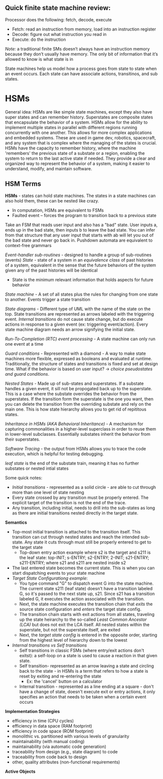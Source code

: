 ## Quick finite state machine review:
Processor does the following: fetch, decode, execute
* Fetch: read an instruction from memory, load into an instruction register
* Decode: figure out what instruction you read in
* Execute: do the instruction

*Note:* a traditional finite SMs doesn’t always have an instruction memory because they don’t usually have memory. The only bit of information that it’s allowed to know is what state is in

State machines help us model how a process goes from state to state when an event occurs. Each state can have associate actions, transitinos, and sub states. 

# HSMs
General idea: HSMs are like simple state machines, except they also have super states and can remember history. Superstates are composite states that encapsulate the behavior of a system. HSMs allow for the ability to implement multiple states in parallel with different regions running concurrently with one another. This allows for more complex applications and embedded systems. These are used in game dev, robotics, spacecraft, and any system that is complex where the managing of the states is crucial. HSMs have the capacity to remember history, where the machine 'remembers' the previous state of a substate or a region, enabling the system to return to the last active state if needed. They provide a clear and organized way to represent the behavior of a system, making it easier to understand, modify, and maintain software. 

## HSM Terms

**HSMs** - states can hold state machines. The states in a state machines can also hold them, these can be nested like crazy.
- In computation, HSMs are equivalent to FSMs
- Faulted event – forces the program to transition back to a previous state

Take an FSM that reads user input and also has a "bad" state. User inputs a, ends up in the bad state, then inputs b to leave the bad state. You can infer from that structure that any user input that starts with ab will let you out of the bad state and never go back in. Pushdown automata are equivalent to context-free grammars

*Event-handler sub-routines* - designed to handle a group of sub-routines (events)
*State* - state of a system in an *equivalence class* of past histories of a system, equivalent in the sense that the future behaviors of the system given any of the past histories will be identical
- State is the minimum relevant information that holds aspects for future behavior

*State machine* - A set of all states plus the rules for changing from one state to another. Events trigger a state transition

*State diagrams* - Different type of UML with the name of the state on the top. State transitions are represented as arrows labeled with the triggering event. *Internal transitions* do not cause state change, but do execute actions in response to a given event (ex: triggering event/action). Every state machine diagram needs an arrow signifying the initial state. 

*Run-To-Completion (RTC) event processing* - A state machine can only run one event at a time

*Guard conditions* - Represented with a diamond - A way to make state machines more flexible, expressed as booleans and evaluated at runtime. Traditionally, the structure of states and transitions is fixed and set at design time. What if the behavior is based on user input? -> *choice pseudostates and guard conditions*. 

*Nested States* - Made up of sub-states and superstates. If a substate handles a given event, it sill not be propogated back up to the superstate. This is a case where the substate overrides the behavior from the superstates. If the transition form the superstate is the one you want, then you can delete the transition from the overriding substate and rely on the main one. This is how state hierarchy allows you to get rid of repititous states. 

*Inheritance in HSMs (AKA Behavioral Inheritance)* - A mechanism for capturing commonalities in a higher-level superclass in order to reuse them in lower-level subclasses. Essentially substates inherit the behavior from their superstates. 

*Software Tracing* - the output from HSMs allows you to trace the code execution, which is helpful for testing debugging.

*leaf state* is the end of the substate train, meaning it has no further substates or nested intial states

Some quick notes:
- *Initial transitions* - represented as a solid circle - are able to cut through more than one level of state nesting
- Every state crossed by any transition must be properly entered. The explicit target of the transition is not the end of the trace.
- Any transition, including initial, needs to drill into the sub-states as long as there are initial transitions nested directly in the target state.

 **Semantics**
 - Top-most initial transition is attached to the transition itself. This transition can cut through nested states and reach the intended sub-state. Any state it cuts through must still be properly entered to get to the target state
    - Top-down entry action example where s2 is the target and s211 is the leaf state: top-INIT; s-ENTRY; s2-ENTRY; 2-INIT; s21-ENTRY; s211-ENTRY; where s21 and s211 are nested inside s2
 - The last entered state becomes the current state. This is when you can start dispatching events to your state machine
 - *Target State Configurationg example*: 
    - You type command "G" to dispatch event G into the state machine. The current state s211 (leaf state) doesn't have a transition labeled G, so it's passed to the next state up, s21. Since s21 has a transition labeled G, it executes the action associated with the transition. 
    - Next, the state machine executes the transition chain that *exits* the source state configuration and *enters* the target state config. 
    - The transition chain starts with exit actions from all states, traveling up the state heirarchy to the so-called *Least Common Ancestor (LCA)* but does not exit the LCA itself. All nested states within the superstate, but not the superstate itself, are exited
    - Next, the *target state config* is entered in the opposite order, starting from the highest level of hierarchy down to the lowest
- *Internal transitions vs Self transitions*
    - Self transitions in classic FSMs (where entry/exit actions don't exitst): a self-loop on a state is used to cause a reaction in that given state. 
    - Self transition- represented as an arrow leaving a state and circling back to the state - in HSMs is a term that refers to how a state is reset by exiting and re-entering the state
        - Ex: the 'cancel' button on a calculator
    - Internal transition - represented as a line ending at a square - don't have a change of state, doesn't execute exit or entry actions, it only specifies an action that needs to be taken when a certain event occurs

**Implementation Strategies**
- efficiency in time (CPU cycles)
- efficiency in data space (RAM footprint)
- efficiency in code space (ROM footprint)
- monolithic vs. partitioned with various levels of granularity
- maintainability (with manual coding)
- maintainability (via automatic code generation)
- traceability from design (e.g., state diagram) to code
- traceability from code back to design
- other, quality attributes (non-functional requirements)

**Active Objects**



    


